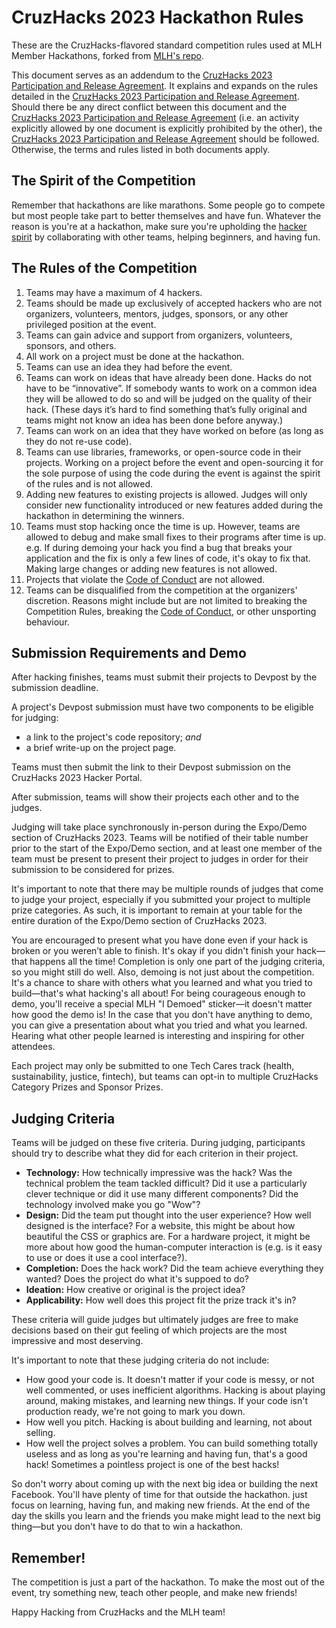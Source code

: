 # CruzHacks 2023 Hackathon Rules

These are the CruzHacks-flavored standard competition rules used at MLH Member Hackathons, forked from [MLH's repo](https://github.com/MLH/hackathon-rules). 

This document serves as an addendum to the [CruzHacks 2023 Participation and Release Agreement](https://docs.google.com/document/d/1298VyEqrSIvbzM3U8nvLQsLtY78Vi2mbndr3d5w0UKk/edit?usp=sharing). It explains and expands on the rules detailed in the [CruzHacks 2023 Participation and Release Agreement](https://docs.google.com/document/d/1298VyEqrSIvbzM3U8nvLQsLtY78Vi2mbndr3d5w0UKk/edit?usp=sharing). Should there be any direct conflict between this document and the [CruzHacks 2023 Participation and Release Agreement](https://docs.google.com/document/d/1298VyEqrSIvbzM3U8nvLQsLtY78Vi2mbndr3d5w0UKk/edit?usp=sharing) (i.e. an activity explicitly allowed by one document is explicitly prohibited by the other), the [CruzHacks 2023 Participation and Release Agreement](https://docs.google.com/document/d/1298VyEqrSIvbzM3U8nvLQsLtY78Vi2mbndr3d5w0UKk/edit?usp=sharing) should be followed. Otherwise, the terms and rules listed in both documents apply.

## The Spirit of the Competition

Remember that hackathons are like marathons. Some people go to compete but most people take part to better themselves and have fun. Whatever the reason is you're at a hackathon, make sure you're upholding the [hacker spirit](https://medium.com/@tfogo/the-spirit-of-hackathons-a0d81a65060a#.6cx5ac9t8) by collaborating with other teams, helping beginners, and having fun.


## The Rules of the Competition

1. Teams may have a maximum of 4 hackers.
2. Teams should be made up exclusively of accepted hackers who are not organizers, volunteers, mentors, judges, sponsors, or any other privileged position at the event. 
3. Teams can gain advice and support from organizers, volunteers, sponsors, and others.
4. All work on a project must be done at the hackathon.
5. Teams can use an idea they had before the event.
6. Teams can work on ideas that have already been done. Hacks do not have to be “innovative”. If somebody wants to work on a common idea they will be allowed to do so and will be judged on the quality of their hack. (These days it’s hard to find something that’s fully original and teams might not know an idea has been done before anyway.)
7. Teams can work on an idea that they have worked on before (as long as they do not re-use code).
8. Teams can use libraries, frameworks, or open-source code in their projects. Working on a project before the event and open-sourcing it for the sole purpose of using the code during the event is against the spirit of the rules and is not allowed.
9. Adding new features to existing projects is allowed. Judges will only consider new functionality introduced or new features added during the hackathon in determining the winners.
10. Teams must stop hacking once the time is up. However, teams are allowed to debug and make small fixes to their programs after time is up. e.g. If during demoing your hack you find a bug that breaks your application and the fix is only a few lines of code, it's okay to fix that. Making large changes or adding new features is not allowed.
11. Projects that violate the [Code of Conduct](http://static.mlh.io/docs/mlh-code-of-conduct.pdf) are not allowed. 
12. Teams can be disqualified from the competition at the organizers' discretion. Reasons might include but are not limited to breaking the Competition Rules, breaking the [Code of Conduct](http://static.mlh.io/docs/mlh-code-of-conduct.pdf), or other unsporting behaviour.

## Submission Requirements and Demo

After hacking finishes, teams must submit their projects to Devpost by the submission deadline.

A project's Devpost submission must have two components to be eligible for judging:
- a link to the project's code repository; _and_
- a brief write-up on the project page.

Teams must then submit the link to their Devpost submission on the CruzHacks 2023 Hacker Portal.

After submission, teams will show their projects each other and to the judges.

Judging will take place synchronously in-person during the Expo/Demo section of CruzHacks 2023. Teams will be notified of their table number prior to the start of the Expo/Demo section, and at least one member of the team must be present to present their project to judges in order for their submission to be considered for prizes. 

It's important to note that there may be multiple rounds of judges that come to judge your project, especially if you submitted your project to multiple prize categories. As such, it is important to remain at your table for the entire duration of the Expo/Demo section of CruzHacks 2023.

You are encouraged to present what you have done even if your hack is broken or you weren’t able to finish. It's okay if you didn't finish your hack—that happens all the time! Completion is only one part of the judging criteria, so you might still do well. Also, demoing is not just about the competition. It's a chance to share with others what you learned and what you tried to build—that's what hacking's all about! For being courageous enough to demo, you'll receive a special MLH "I Demoed" sticker—it doesn't matter how good the demo is! In the case that you don't have anything to demo, you can give a presentation about what you tried and what you learned. Hearing what other people learned is interesting and inspiring for other attendees.

Each project may only be submitted to one Tech Cares track (health, sustainability, justice, fintech), but teams can opt-in to multiple CruzHacks Category Prizes and Sponsor Prizes. 

## Judging Criteria

Teams will be judged on these five criteria. During judging, participants should try to describe what they did for each criterion in their project. 

- __Technology:__ How technically impressive was the hack? Was the technical problem the team tackled difficult? Did it use a particularly clever technique or did it use many different components? Did the technology involved make you go "Wow"?
- __Design:__ Did the team put thought into the user experience? How well designed is the interface? For a website, this might be about how beautiful the CSS or graphics are. For a hardware project, it might be more about how good the human-computer interaction is (e.g. is it easy to use or does it use a cool interface?). 
- __Completion:__ Does the hack work? Did the team achieve everything they wanted? Does the project do what it's suppoed to do?
- __Ideation:__ How creative or original is the project idea?
- __Applicability:__ How well does this project fit the prize track it's in?

These criteria will guide judges but ultimately judges are free to make decisions based on their gut feeling of which projects are the most impressive and most deserving.

It's important to note that these judging criteria do not include:

- How good your code is. It doesn't matter if your code is messy, or not well commented, or uses inefficient algorithms. Hacking is about playing around, making mistakes, and learning new things. If your code isn't production ready, we're not going to mark you down.
- How well you pitch. Hacking is about building and learning, not about selling.
- How well the project solves a problem. You can build something totally useless and as long as you're learning and having fun, that's a good hack! Sometimes a pointless project is one of the best hacks!

So don't worry about coming up with the next big idea or building the next Facebook. You'll have plenty of time for that outside the hackathon. just focus on learning, having fun, and making new friends. At the end of the day the skills you learn and the friends you make might lead to the next big thing—but you don't have to do that to win a hackathon.

## Remember!

The competition is just a part of the hackathon. To make the most out of the event, try something new, teach other people, and make new friends!

Happy Hacking from CruzHacks and the MLH team!
